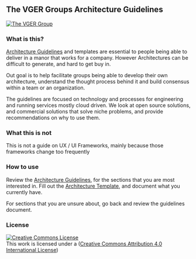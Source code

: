 ## The VGER Groups Architecture Guidelines
[![The VGER Group](https://thevgergroup.com/hubfs/The%20VGER%20Group%202.png)](https://thevgergroup.com)
### What is this?
[Architecture Guidelines](Architecture_guidelines.md) and templates are essential to people being able to deliver in a manor that works for a company. However Architectures can be difficult to generate, and hard to get buy in. 

Out goal is to help facilitate groups being able to develop their own architecture, understand the thought process behind it and build consensus within a team or an organization. 

The guidelines are focused on technology and processes for engineering and running services mostly cloud driven.
We look at open source solutions, and commercial solutions that solve niche problems, and provide recommendations on why to use them.

### What this is not
This is not a guide on UX / UI Frameworks, mainly because those frameworks change too frequently

### How to use

Review the [Architecture Guidelines](Architecture_guidelines.md), for the sections that you are most interested in. 
Fill out the [Architecture Template](Architecture_Template.md), and document what you currently have.

For sections that you are unsure about, go back and review the guidelines document. 

### License 
[![Creative Commons License](https://i.creativecommons.org/l/by/4.0/88x31.png)](http://creativecommons.org/licenses/by/4.0/)\
This work is licensed under a ([Creative Commons Attribution 4.0 International License](https://creativecommons.org/licenses/by/4.0/)) 

